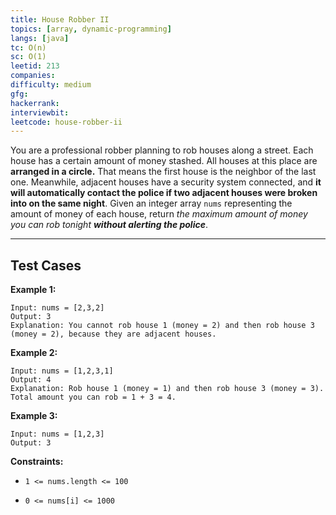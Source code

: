 ```yaml
---
title: House Robber II
topics: [array, dynamic-programming]
langs: [java]
tc: O(n)
sc: O(1)
leetid: 213
companies: 
difficulty: medium
gfg: 
hackerrank: 
interviewbit: 
leetcode: house-robber-ii
---
```

You are a professional robber planning to rob houses along a street. Each house has a certain amount of money stashed. All houses at this place are **arranged in a circle.** That means the first house is the neighbor of the last one. Meanwhile, adjacent houses have a security system connected, and <b>it will automatically contact the police if two adjacent houses were broken into on the same night</b>.
Given an integer array `nums` representing the amount of money of each house, return *the maximum amount of money you can rob tonight **without alerting the police***.
 
---
## Test Cases
**Example 1:**
```
Input: nums = [2,3,2]
Output: 3
Explanation: You cannot rob house 1 (money = 2) and then rob house 3 (money = 2), because they are adjacent houses.
```
**Example 2:**
```
Input: nums = [1,2,3,1]
Output: 4
Explanation: Rob house 1 (money = 1) and then rob house 3 (money = 3).
Total amount you can rob = 1 + 3 = 4.
```
**Example 3:**
```
Input: nums = [1,2,3]
Output: 3
```
 
**Constraints:**
	
* `1 <= nums.length <= 100`
	
* `0 <= nums[i] <= 1000`

        